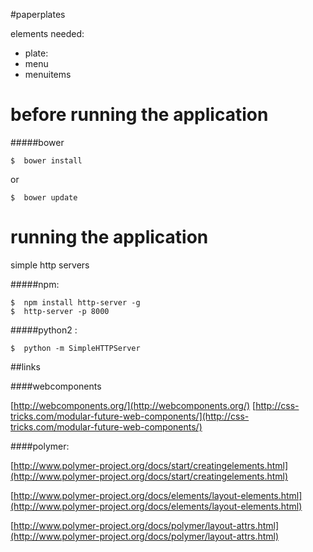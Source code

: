 #paperplates

elements needed:

- plate: 
- menu
- menuitems 


# before running the application

#####bower

	$  bower install

or 

	$  bower update



# running the application

simple http servers

#####npm:

	$  npm install http-server -g
	$  http-server -p 8000
	
#####python2 : 
	
	$  python -m SimpleHTTPServer

##links


####webcomponents

[http://webcomponents.org/](http://webcomponents.org/)
[http://css-tricks.com/modular-future-web-components/](http://css-tricks.com/modular-future-web-components/)

####polymer:

[http://www.polymer-project.org/docs/start/creatingelements.html](http://www.polymer-project.org/docs/start/creatingelements.html)

[http://www.polymer-project.org/docs/elements/layout-elements.html](http://www.polymer-project.org/docs/elements/layout-elements.html)

[http://www.polymer-project.org/docs/polymer/layout-attrs.html](http://www.polymer-project.org/docs/polymer/layout-attrs.html)
